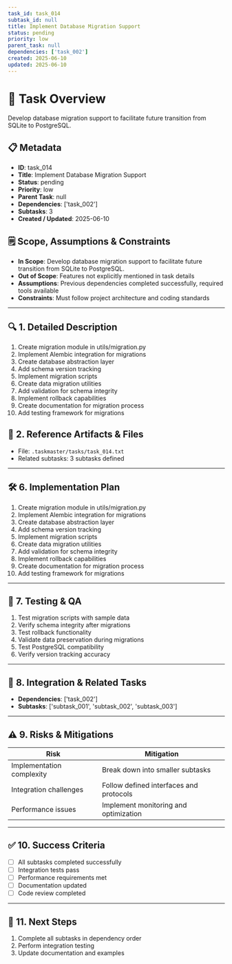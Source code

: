 ```yaml
---
task_id: task_014
subtask_id: null
title: Implement Database Migration Support
status: pending
priority: low
parent_task: null
dependencies: ['task_002']
created: 2025-06-10
updated: 2025-06-10
---
```


# 🎯 Task Overview
Develop database migration support to facilitate future transition from SQLite to PostgreSQL.

## 📋 Metadata
- **ID**: task_014
- **Title**: Implement Database Migration Support
- **Status**: pending
- **Priority**: low
- **Parent Task**: null
- **Dependencies**: ['task_002']
- **Subtasks**: 3
- **Created / Updated**: 2025-06-10

## 🗒️ Scope, Assumptions & Constraints
- **In Scope**: Develop database migration support to facilitate future transition from SQLite to PostgreSQL.
- **Out of Scope**: Features not explicitly mentioned in task details
- **Assumptions**: Previous dependencies completed successfully, required tools available
- **Constraints**: Must follow project architecture and coding standards

---

## 🔍 1. Detailed Description
1. Create migration module in utils/migration.py
2. Implement Alembic integration for migrations
3. Create database abstraction layer
4. Add schema version tracking
5. Implement migration scripts
6. Create data migration utilities
7. Add validation for schema integrity
8. Implement rollback capabilities
9. Create documentation for migration process
10. Add testing framework for migrations

## 📁 2. Reference Artifacts & Files
- File: `.taskmaster/tasks/task_014.txt`
- Related subtasks: 3 subtasks defined

---

## 🛠️ 6. Implementation Plan
1. Create migration module in utils/migration.py
2. Implement Alembic integration for migrations
3. Create database abstraction layer
4. Add schema version tracking
5. Implement migration scripts
6. Create data migration utilities
7. Add validation for schema integrity
8. Implement rollback capabilities
9. Create documentation for migration process
10. Add testing framework for migrations

---

## 🧪 7. Testing & QA
1. Test migration scripts with sample data
2. Verify schema integrity after migrations
3. Test rollback functionality
4. Validate data preservation during migrations
5. Test PostgreSQL compatibility
6. Verify version tracking accuracy

---

## 🔗 8. Integration & Related Tasks
- **Dependencies**: ['task_002']
- **Subtasks**: ['subtask_001', 'subtask_002', 'subtask_003']

---

## ⚠️ 9. Risks & Mitigations
| Risk | Mitigation |
|------|------------|
| Implementation complexity | Break down into smaller subtasks |
| Integration challenges | Follow defined interfaces and protocols |
| Performance issues | Implement monitoring and optimization |

---

## ✅ 10. Success Criteria
- [ ] All subtasks completed successfully
- [ ] Integration tests pass
- [ ] Performance requirements met
- [ ] Documentation updated
- [ ] Code review completed

---

## 🚀 11. Next Steps
1. Complete all subtasks in dependency order
2. Perform integration testing
3. Update documentation and examples
